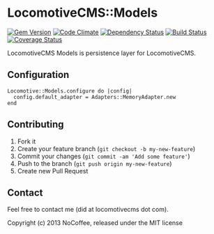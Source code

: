 # LocomotiveCMS::Models

[![Gem Version](https://badge.fury.io/rb/locomotivecms_models.svg)](http://badge.fury.io/rb/locomotivecms_models)
[![Code Climate](https://codeclimate.com/github/locomotivecms/models.png)](https://codeclimate.com/github/locomotivecms/models)
[![Dependency Status](https://gemnasium.com/locomotivecms/models.png)](https://gemnasium.com/locomotivecms/models)
[![Build Status](https://travis-ci.org/locomotivecms/models.svg?branch=master)](https://travis-ci.org/locomotivecms/models)
[![Coverage Status](https://coveralls.io/repos/locomotivecms/models/badge.png)](https://coveralls.io/r/locomotivecms/models)

LocomotiveCMS Models is persistence layer for LocomotiveCMS.

## Configuration

    Locomotive::Models.configure do |config|
      config.default_adapter = Adapters::MemoryAdapter.new
    end

## Contributing

1. Fork it
2. Create your feature branch (`git checkout -b my-new-feature`)
3. Commit your changes (`git commit -am 'Add some feature'`)
4. Push to the branch (`git push origin my-new-feature`)
5. Create new Pull Request

## Contact

Feel free to contact me (did at locomotivecms dot com).

Copyright (c) 2013 NoCoffee, released under the MIT license
